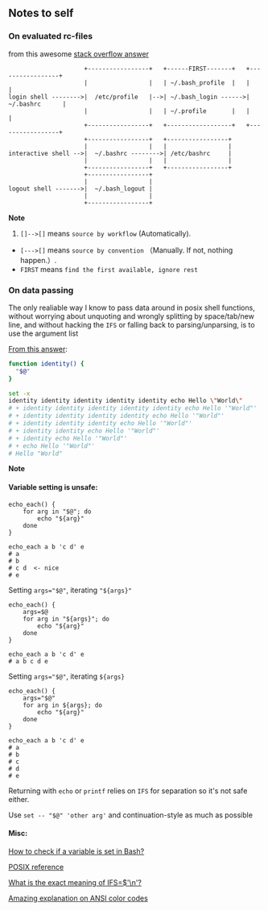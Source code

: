 ## Notes to self


### On evaluated rc-files

from this awesome [stack overflow answer](https://stackoverflow.com/questions/9953005/should-the-bashrc-in-the-home-directory-load-automatically/9954208#9954208)

```
                     +-----------------+   +------FIRST-------+   +-----------------+
                     |                 |   | ~/.bash_profile  |   |                 |
login shell -------->|  /etc/profile   |-->| ~/.bash_login ------>|  ~/.bashrc      |
                     |                 |   | ~/.profile       |   |                 |
                     +-----------------+   +------------------+   +-----------------+
                     +-----------------+   +-----------------+
                     |                 |   |                 |
interactive shell -->|  ~/.bashrc -------->| /etc/bashrc     |
                     |                 |   |                 |
                     +-----------------+   +-----------------+
                     +-----------------+
                     |                 |
logout shell ------->|  ~/.bash_logout |
                     |                 |
                     +-----------------+
```

**Note**

1. `[]-->[]` means `source by workflow` (Automatically).
- `[--->[]` means `source by convention` （Manually. If not, nothing happen.）.
- `FIRST` means `find the first available, ignore rest`

### On data passing

The only realiable way I know to pass data around in posix shell functions, without worrying about unquoting and wrongly splitting by space/tab/new line, and without hacking the `IFS` or falling back to parsing/unparsing, is to use the argument list

[From this answer](https://stackoverflow.com/a/3990540):

```sh
function identity() {
  "$@"
}

set -x
identity identity identity identity identity echo Hello \"World\"
# + identity identity identity identity identity echo Hello '"World"'
# + identity identity identity identity echo Hello '"World"'
# + identity identity identity echo Hello '"World"'
# + identity identity echo Hello '"World"'
# + identity echo Hello '"World"'
# + echo Hello '"World"'
# Hello "World"
```

**Note**

#### Variable setting is unsafe:


```
echo_each() {
    for arg in "$@"; do
        echo "${arg}"
    done
}

echo_each a b 'c d' e
# a
# b
# c d  <- nice
# e
```

Setting `args="$@"`, iterating `"${args}"`
```
echo_each() {
    args=$@
    for arg in "${args}"; do
        echo "${arg}"
    done
}

echo_each a b 'c d' e
# a b c d e
```

Setting `args="$@"`, iterating `${args}`
```
echo_each() {
    args="$@"
    for arg in ${args}; do
        echo "${arg}"
    done
}

echo_each a b 'c d' e
# a
# b
# c
# d
# e
```

Returning with `echo` or `printf` relies on `IFS` for separation so it's not safe either.

Use `set -- "$@" 'other arg'` and continuation-style as much as possible

#### Misc:

[How to check if a variable is set in Bash?](https://stackoverflow.com/a/13864829)

[POSIX reference](http://pubs.opengroup.org/onlinepubs/9699919799/utilities/contents.html)

[What is the exact meaning of IFS=$'\n'?](https://stackoverflow.com/a/4128305)

[Amazing explanation on ANSI color codes](https://stackoverflow.com/a/33206814)
